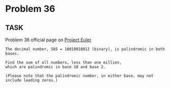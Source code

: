 Problem 36
===

## TASK ##

Problem 36 official page on [Project Euler](http://projecteuler.net/problem=36)

	The decimal number, 585 = 10010010012 (binary), is palindromic in both bases.
	
	Find the sum of all numbers, less than one million,
	which are palindromic in base 10 and base 2.
	
	(Please note that the palindromic number, in either base, may not include leading zeros.)